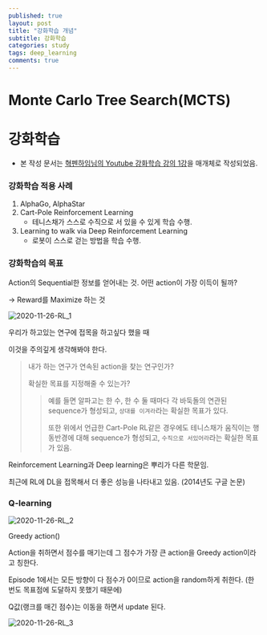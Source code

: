 ```yaml
---
published: true
layout: post
title: "강화학습 개념"
subtitle: 강화학습
categories: study
tags: deep_learning
comments: true
---
```


#  Monte Carlo Tree Search(MCTS)

# 강화학습

- 본 작성 문서는 [혁펜하임님의 Youtube 강화학습 강의 1강](https://www.youtube.com/watch?v=cvctS4xWSaU&list=PL_iJu012NOxehE8fdF9me4TLfbdv3ZW8g&index=1)을 매개체로 작성되었음.

### 강화학습 적용 사례

1. AlphaGo, AlphaStar
2. Cart-Pole Reinforcement Learning
   - 테니스채가 스스로 수직으로 서 있을 수 있게 학습 수행.
3. Learning to walk via Deep Reinforcement Learning
   - 로봇이 스스로 걷는 방법을 학습 수행.



### 강화학습의 목표

Action의 Sequential한 정보를 얻어내는 것. 어떤 action이 가장 이득이 될까?

-> Reward를 Maximize 하는 것

 ![2020-11-26-RL_1](C:\tlsghwls44_git\tlsghwls44.github.io\assets\img\post_img\2020-11-26-RL_1.jpg)



우리가 하고있는 연구에 접목을 하고싶다 했을 때

이것을 주의깊게 생각해봐야 한다.

> 내가 하는 연구가 연속된 action을 찾는 연구인가?
>
> 확실한 목표를 지정해줄 수 있는가?
>
> > 예를 들면 알파고는 한 수, 한 수 둘 때마다 각 바둑돌의 연관된 sequence가 형성되고, `상대를 이겨라`라는 확실한 목표가 있다.
> >
> > 또한 위에서 언급한 Cart-Pole RL같은 경우에도 테니스채가 움직이는 행동반경에 대해 sequence가 형성되고, `수직으로 서있어라`라는 확실한 목표가 있음.



Reinforcement Learning과 Deep learning은 뿌리가 다른 학문임.

최근에 RL에 DL을 접목해서 더 좋은 성능을 나타내고 있음. (2014년도 구글 논문)



### Q-learning

![2020-11-26-RL_2](C:\tlsghwls44_git\tlsghwls44.github.io\assets\img\post_img\2020-11-26-RL_2.jpg)





Greedy action()

Action을 취하면서 점수를 매기는데 그 점수가 가장 큰 action을 Greedy action이라고 칭한다.

Episode 1에서는 모든 방향이 다 점수가 0이므로 action을 random하게 취한다. (한 번도 목표점에 도달하지 못했기 때문에)

Q값(랭크를 매긴 점수)는 이동을 하면서 update 된다. 

![2020-11-26-RL_3](C:\tlsghwls44_git\tlsghwls44.github.io\assets\img\post_img\2020-11-26-RL_3.jpg)